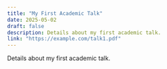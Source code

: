 ```yaml
---
title: "My First Academic Talk"
date: 2025-05-02
draft: false
description: Details about my first academic talk.
link: "https://example.com/talk1.pdf"
---
```


Details about my first academic talk.
